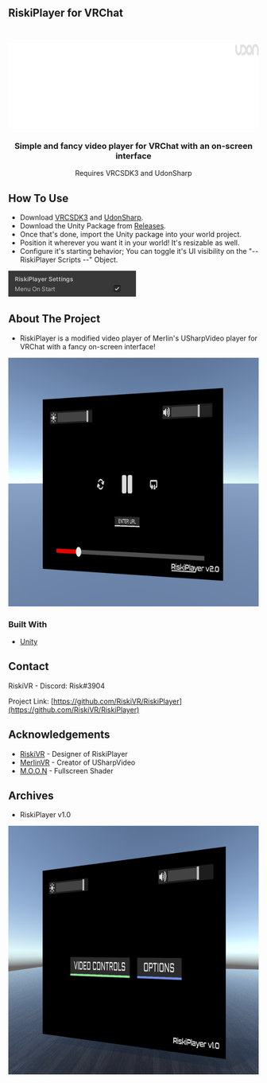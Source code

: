 ## RiskiPlayer for VRChat

<!-- PROJECT LOGO -->
<br />
<p align="center">
  <a href="https://github.com/RiskiVR/RiskiPlayer">
    <img src="https://github.com/RiskiVR/RiskiPlayer/blob/main/images/RiskiPlayerLogo.png" alt="Logo" width="900" height="170">
  </a>

  <h3 align="center">Simple and fancy video player for VRChat with an on-screen interface</h3>

  <p align="center">
    Requires VRCSDK3 and UdonSharp
    <br />
  </p>
</p>

<!-- GETTING STARTED -->
## How To Use

 - Download [VRCSDK3](https://vrchat.com/home/download) and [UdonSharp](https://github.com/MerlinVR/UdonSharp).
 - Download the Unity Package from [Releases](https://github.com/RiskiVR/RiskiPlayer/releases/latest).
 - Once that's done, import the Unity package into your world project.
 - Position it wherever you want it in your world! It's resizable as well.
 - Configure it's starting behavior; You can toggle it's UI visibility on the "-- RiskiPlayer Scripts --" Object.
<img src="https://github.com/RiskiVR/RiskiPlayer/blob/main/images/RiskiPlayer MenuOnStart.png" alt="Player" width="257" height="52">

<!-- ABOUT THE PROJECT -->
## About The Project

- RiskiPlayer is a modified video player of Merlin's USharpVideo player for VRChat with a fancy on-screen interface!

<img src="https://github.com/RiskiVR/RiskiPlayer/blob/main/images/RiskiPlayer v2.0.png" alt="Player" width="900" height="500">

### Built With

* [Unity](https://unity.com/)

<!-- CONTACT -->
## Contact

RiskiVR - Discord: Risk#3904

Project Link: [https://github.com/RiskiVR/RiskiPlayer](https://github.com/RiskiVR/RiskiPlayer)

<!-- ACKNOWLEDGEMENTS -->
## Acknowledgements

* [RiskiVR](https://www.patreon.com/riskivr) - Designer of RiskiPlayer
* [MerlinVR](https://github.com/MerlinVR/USharpVideo) - Creator of USharpVideo
* [M.O.O.N](https://www.youtube.com/channel/UC6pqxF0s6FSu6oVm-70lzqQ) - Fullscreen Shader

<!-- ARCHIVES -->
## Archives

- RiskiPlayer v1.0

<img src="https://github.com/RiskiVR/RiskiPlayer/blob/main/images/RiskiPlayer.png" alt="Player" width="900" height="500">
